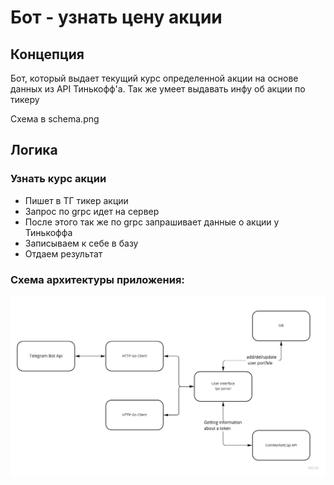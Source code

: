 # Бот - узнать цену акции

## Концепция
Бот, который выдает текущий курс определенной акции на основе данных из API Тинькофф'а. Так же умеет выдавать инфу об акции по тикеру

Схема в schema.png

## Логика
### Узнать курс акции
* Пишет в ТГ тикер акции
* Запрос по grpc идет на сервер
* После этого так же по grpc запрашивает данные о акции у Тинькоффа
* Записываем к себе в базу
* Отдаем результат

### Схема архитектуры приложения:
![](./schema.jpg "схема архитектуры приложения")

